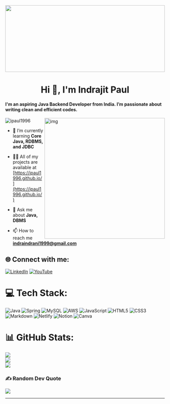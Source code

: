 
<img alt="" src="https://c.tenor.com/GVk4jB2u_i8AAAAd/coding.gif" width=100% height=210>
<h1 align="center">Hi 👋, I'm Indrajit Paul</h1>
<h4 align="left" font-style=italic >I'm an aspiring Java Backend Developer from India. I’m passionate about writing clean and efficient codes.</h4>
<img align="right" width="380"  alt="img" src="https://c.tenor.com/NOYF3f82b_gAAAAC/programmer.gif">

<p padding= 100 align="left"> <img src="https://komarev.com/ghpvc/?username=ipaul1996&label=Profile%20views&color=0e75b6&style=flat" alt="ipaul1996" margin-left=550/> </p>

- 🌱 I’m currently learning **Core Java, RDBMS, and JDBC**

- 👨‍💻 All of my projects are available at [https://ipaul1996.github.io/](https://ipaul1996.github.io/)

- 💬 Ask me about **Java, DBMS**

- 📫 How to reach me **indraindrani1999@gmail.com**


## 🌐 Connect with me:

[![LinkedIn](https://img.shields.io/badge/LinkedIn-%230077B5.svg?logo=linkedin&logoColor=white)](https://linkedin.com/in/indrajitpaul1996) [![YouTube](https://img.shields.io/badge/YouTube-%23FF0000.svg?logo=YouTube&logoColor=white)](https://www.youtube.com/channel/UCSeDmLZA53lssbOCTatuitQ) 

# 💻 Tech Stack:
![Java](https://img.shields.io/badge/java-%23ED8B00.svg?style=plastic&logo=java&logoColor=white) ![Spring](https://img.shields.io/badge/spring-%236DB33F.svg?style=plastic&logo=spring&logoColor=white) ![MySQL](https://img.shields.io/badge/mysql-%2300f.svg?style=plastic&logo=mysql&logoColor=white) ![AWS](https://img.shields.io/badge/AWS-%23FF9900.svg?style=plastic&logo=amazon-aws&logoColor=white) ![JavaScript](https://img.shields.io/badge/javascript-%23323330.svg?style=plastic&logo=javascript&logoColor=%23F7DF1E) ![HTML5](https://img.shields.io/badge/html5-%23E34F26.svg?style=plastic&logo=html5&logoColor=white) ![CSS3](https://img.shields.io/badge/css3-%231572B6.svg?style=plastic&logo=css3&logoColor=white) ![Markdown](https://img.shields.io/badge/markdown-%23000000.svg?style=plastic&logo=markdown&logoColor=white) ![Netlify](https://img.shields.io/badge/netlify-%23000000.svg?style=plastic&logo=netlify&logoColor=#00C7B7) ![Notion](https://img.shields.io/badge/Notion-%23000000.svg?style=plastic&logo=notion&logoColor=white) ![Canva](https://img.shields.io/badge/Canva-%2300C4CC.svg?style=plastic&logo=Canva&logoColor=white)
# 📊 GitHub Stats:
![](https://github-readme-stats.vercel.app/api?username=ipaul1996&theme=radical&hide_border=false&include_all_commits=true&count_private=true)<br/>
![](https://github-readme-streak-stats.herokuapp.com/?user=ipaul1996&theme=radical&hide_border=false)<br/>
![](https://github-readme-stats.vercel.app/api/top-langs/?username=ipaul1996&theme=radical&hide_border=false&include_all_commits=true&count_private=true&layout=compact)

### ✍️ Random Dev Quote
![](https://quotes-github-readme.vercel.app/api?type=horizontal&theme=radical)

---


